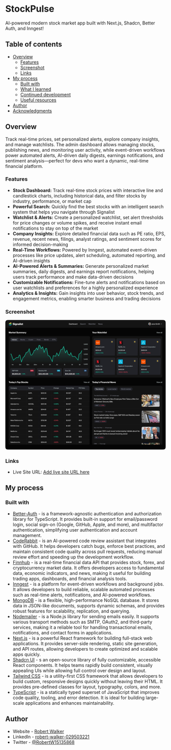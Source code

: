 # StockPulse

AI-powered modern stock market app built with Next.js, Shadcn, Better Auth, and Inngest! 

## Table of contents

- [Overview](#overview)
    - [Features](#Features)
    - [Screenshot](#screenshot)
    - [Links](#links)
- [My process](#my-process)
    - [Built with](#built-with)
    - [What I learned](#what-i-learned)
    - [Continued development](#continued-development)
    - [Useful resources](#useful-resources)
- [Author](#author)
- [Acknowledgments](#acknowledgments)

## Overview
Track real-time prices, set personalized alerts, explore company insights, and manage watchlists. The admin dashboard allows managing stocks, publishing news, and monitoring user activity, while event-driven workflows power automated alerts, AI-driven daily digests, earnings notifications, and sentiment analysis—perfect for devs who want a dynamic, real-time financial platform.

### Features

- **Stock Dashboard:** Track real-time stock prices with interactive line and candlestick charts, including historical data, and filter stocks by industry, performance, or market cap
- **Powerful Search:** Quickly find the best stocks with an intelligent search system that helps you navigate through Signalist
- **Watchlist & Alerts:** Create a personalized watchlist, set alert thresholds for price changes or volume spikes, and receive instant email notifications to stay on top of the market
- **Company Insights:** Explore detailed financial data such as PE ratio, EPS, revenue, recent news, filings, analyst ratings, and sentiment scores for informed decision-making
- **Real-Time Workflows:** Powered by Inngest, automated event-driven processes like price updates, alert scheduling, automated reporting, and AI-driven insights
- **AI-Powered Alerts & Summaries:** Generate personalized market summaries, daily digests, and earnings report notifications, helping users track performance and make data-driven decisions
- **Customizable Notifications:** Fine-tune alerts and notifications based on user watchlists and preferences for a highly personalized experience
- **Analytics & Insights:** Gain insights into user behavior, stock trends, and engagement metrics, enabling smarter business and trading decisions

### Screenshot

![](./screenshot.jpg)

### Links

- Live Site URL: [Add live site URL here](https://your-live-site-url.com)

## My process

### Built with

- [Better-Auth](https://betterauth.com/) - is a framework-agnostic authentication and authorization library for TypeScript. It provides built-in support for email/password login, social sign-on (Google, GitHub, Apple, and more), and multifactor authentication, simplifying user authentication and account management.
- [CodeRabbit](https://coderabbit.io/) - is an AI-powered code review assistant that integrates with GitHub. It helps developers catch bugs, enforce best practices, and maintain consistent code quality across pull requests, reducing manual review effort and speeding up the development workflow.
- [Finnhub](https://finnhub.io/) - is a real-time financial data API that provides stock, forex, and cryptocurrency market data. It offers developers access to fundamental data, economic indicators, and news, making it useful for building trading apps, dashboards, and financial analysis tools.
- [Inngest](https://inngest.com/) - is a platform for event-driven workflows and background jobs. It allows developers to build reliable, scalable automated processes such as real-time alerts, notifications, and AI-powered workflows.
- [MongoDB](https://www.mongodb.com/) - is a flexible, high-performance NoSQL database. It stores data in JSON-like documents, supports dynamic schemas, and provides robust features for scalability, replication, and querying.
- [Nodemailer](https://nodemailer.com/) - is a Node.js library for sending emails easily. It supports various transport methods such as SMTP, OAuth2, and third-party services, making it a reliable tool for handling transactional emails, notifications, and contact forms in applications.
- [Next.js](https://nextjs.org/) - is a powerful React framework for building full-stack web applications. It provides server-side rendering, static site generation, and API routes, allowing developers to create optimized and scalable apps quickly.
- [Shadcn UI](https://shadcn.com/) - s an open-source library of fully customizable, accessible React components. It helps teams rapidly build consistent, visually appealing UIs while allowing full control over design and layout.
- [Tailwind CSS](https://tailwindcss.com/) - is a utility-first CSS framework that allows developers to build custom, responsive designs quickly without leaving their HTML. It provides pre-defined classes for layout, typography, colors, and more.
- [TypeScript](https://www.typescriptlang.org/) - is a statically typed superset of JavaScript that improves code quality, tooling, and error detection. It is ideal for building large-scale applications and enhances maintainability.

## Author

- Website - [Robert Walker](https://www.robertwalker.tech)
- LinkedIn - [robert-walker-029503221](https://www.linkedin.com/in/www.linkedin.com/in/robert-walker-029503221)
- Twitter - [@RobertW15135868](https://www.twitter.com/RobertW15135868)
